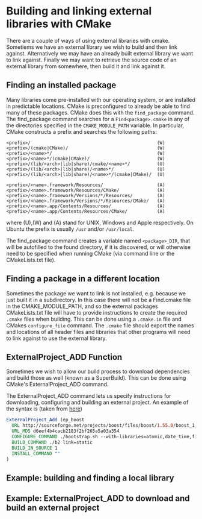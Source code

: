 # Building and linking external libraries with CMake

There are a couple of ways of using external libraries with cmake.
Sometiems we have an external library we wish to build and then link against.
Alternatively we may have an already built external library we want to link against.
Finally we may want to retrieve the source code of an external library from
somewhere, then build it and link against it.

## Finding an installed package

Many libraries come pre-installed with our operating system, or are installed
in predictable locations. CMake is preconfigured to already be able to find
many of these packages. CMake does this with the `find_package` command.
The find_package command searches for a `Find<package>.cmake` in any of the
directories specified in the `CMAKE_MODULE_PATH` variable. In particular,
CMake constructs a prefix and searches the following paths:
```
<prefix>/                                               (W)
<prefix>/(cmake|CMake)/                                 (W)
<prefix>/<name>*/                                       (W)
<prefix>/<name>*/(cmake|CMake)/                         (W)
<prefix>/(lib/<arch>|lib|share)/cmake/<name>*/          (U)
<prefix>/(lib/<arch>|lib|share)/<name>*/                (U)
<prefix>/(lib/<arch>|lib|share)/<name>*/(cmake|CMake)/  (U)

<prefix>/<name>.framework/Resources/                    (A)
<prefix>/<name>.framework/Resources/CMake/              (A)
<prefix>/<name>.framework/Versions/*/Resources/         (A)
<prefix>/<name>.framework/Versions/*/Resources/CMake/   (A)
<prefix>/<name>.app/Contents/Resources/                 (A)
<prefix>/<name>.app/Contents/Resources/CMake/           (A)
```
where (U),(W) and (A) stand for UNIX, Windows and Apple respectively.
On Ubuntu the prefix is usually `/usr` and/or `/usr/local`.

The find_package command creates a variable named `<package>_DIR`, that will
be autofilled to the found directory, if it is discovered, or will otherwise
need to be specified when running CMake (via command line or the CMakeLists.txt file).

## Finding a package in a different location

Sometimes the package we want to link is not installed, e.g. because we just built
it in a subdirectory. In this case there will not be a Find<package>.cmake file
in the CMAKE_MODULE_PATH, and so the external packages CMakeLists.txt file will
have to provide instructions to create the required `.cmake` files when building.
This can be done using a `.cmake.in` file and CMakes `configure_file` command.
The `.cmake` file should export the names and locations of all header files and
libraries that other programs will need to link against to use the external library.

## ExternalProject_ADD Function
Sometimes we wish to allow our build process to download dependencies and build
those as well (known as a SuperBuild). This can be done using CMake's ExternalProject_ADD
command.

The ExternalProject_ADD command lets us specify instructions for downloading,
configuring and building an external project. An example of the syntax is (taken from
  [here](https://github.com/Sarcasm/cmake-superbuild))
```cmake
ExternalProject_Add (ep_boost
  URL http://sourceforge.net/projects/boost/files/boost/1.55.0/boost_1_55_0.tar.bz2/download
  URL_MD5 d6eef4b4cacb2183f2bf265a5a03a354
  CONFIGURE_COMMAND ./bootstrap.sh --with-libraries=atomic,date_time,filesystem,program_options,system,thread
  BUILD_COMMAND ./b2 link=static
  BUILD_IN_SOURCE 1
  INSTALL_COMMAND ""
)
```
## Example: building and finding a local library

## Example: ExternalProject_ADD to download and build an external project
